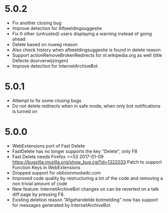 5.0.2
=====
- Fix another closing bug
- Improve detection for Afbeeldingsuggestie
- Fix 0 other (untrusted) users displaying a warning instead of going ahead
- Delete based on nuweg reason
- Also check history when afbeeldingsuggestie is found in delete reason
- Support actionRemoveBrokenRedirects for nl.wikipedia.org as well (title Defecte doorverwijzingen)
- Improve detection for InternetArchiveBot

5.0.1
=====
- Attempt to fix some closing bugs
- Do not delete redirects when in safe mode, when only bot notifications is turned on

5.0.0
=====
- WebExtensions port of Fast Delete
- FastDelete has no longer supports the key "Delete", only F8
- Fast Delete needs Firefox >=53 2017-01-09 https://bugzilla.mozilla.org/show_bug.cgi?id=1322033 Patch to support Function Keys in WebExtensions
- Dropped support for oblivionmodwiki.com
- Improved code quality by restructuring a lot of the code and removing a non trivial amount of code
- New feature: InternetArchiveBot changes on can be reverted on a talk diff page by pressing F8.
- Existing deletion reason "Afgehandelde botmelding" now has support for messages generated by InternetArchiveBot
